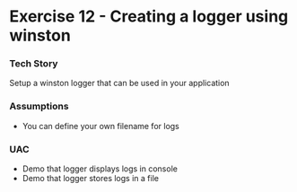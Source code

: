 # Exercise 12 - Creating a logger using winston

### Tech Story
Setup a winston logger that can be used in your application

### Assumptions
- You can define your own filename for logs

### UAC
- Demo that logger displays logs in console
- Demo that logger stores logs in a file